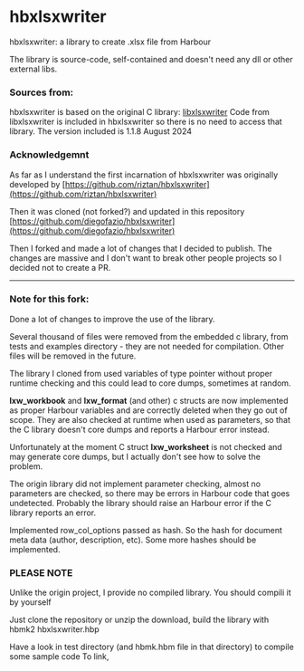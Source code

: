 
# hbxlsxwriter

hbxlsxwriter: a library to create .xlsx file from Harbour

The library is source-code, self-contained and doesn't need any dll or other external libs.

### Sources from:

hbxlsxwriter is based on the original C library:
[libxlsxwriter](https://github.com/jmcnamara/libxlsxwriter)
Code from libxlsxwriter is included in hbxlsxwriter so there is no need to access that library. The version included is 1.1.8 August 2024 <br>

### Acknowledgemnt

As far as I understand the first incarnation of 
hbxlsxwriter was originally developed by 
[https://github.com/riztan/hbxlsxwriter](https://github.com/riztan/hbxlsxwriter)

Then it was cloned (not forked?) and updated in this repository
[https://github.com/diegofazio/hbxlsxwriter](https://github.com/diegofazio/hbxlsxwriter)

Then I forked and made a lot of changes that I decided to publish. The changes are massive and I don't want to break other people projects so I decided not to create a PR.

***
### Note for this fork:

Done a lot of changes to improve the use of the library.

Several thousand of files were removed from the embedded c library, from tests and examples directory - they are not needed for compilation. Other files will be removed in the future.

The library I cloned from used variables of type pointer without proper runtime checking and this could lead to core dumps, sometimes at random.

<b>lxw_workbook</b> and <b>lxw_format</b> (and other) c structs are now implemented as proper Harbour variables and are correctly deleted when they go out of scope. They are also checked at runtime when used as parameters, so that the C library doesn't core dumps and reports a Harbour error instead.

Unfortunately at the moment C struct <b>lxw_worksheet</b> is not checked and may generate core dumps, but I actually don't see how to solve the problem. 

The origin library did not implement parameter checking, almost no parameters are checked, so there may be errors in Harbour code that goes undetected. Probably the library should raise an Harbour error if the C library reports an error.


Implemented row_col_options passed as hash. So the hash for document meta data (author, description, etc). Some more hashes should be implemented.

### PLEASE NOTE

Unlike the origin project, I provide no compiled library. You should compili it by yourself

Just clone the repository or unzip the download, build the library with
hbmk2 hbxlsxwriter.hbp

Have a look in test directory (and hbmk.hbm file in that directory) to compile some sample code
To link, 
